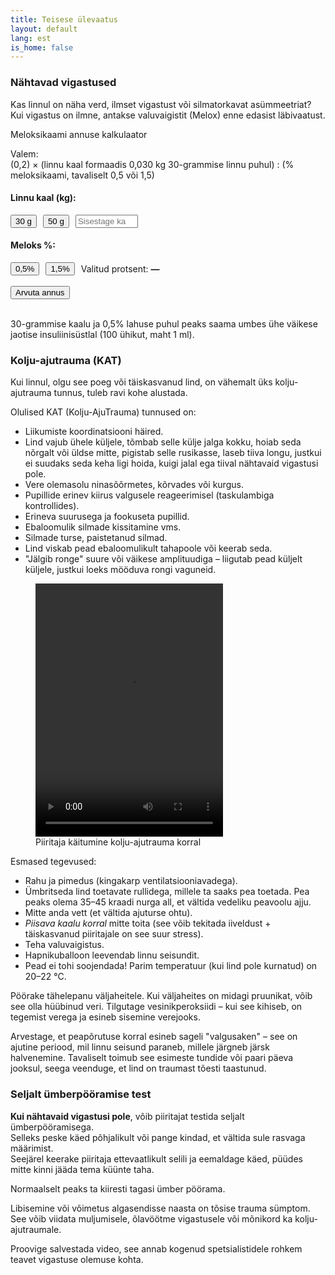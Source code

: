 ```yaml
---
title: Teisese ülevaatus
layout: default
lang: est
is_home: false
---
```


### Nähtavad vigastused
Kas linnul on näha verd, ilmset vigastust või silmatorkavat asümmeetriat?
Kui vigastus on ilmne, antakse valuvaigistit (Melox) enne edasist läbivaatust.

<p>Meloksikaami annuse kalkulaator</p>

Valem:  
(0,2) × (linnu kaal formaadis 0,030 kg 30-grammise linnu puhul) : (% meloksikaami, tavaliselt 0,5 või 1,5)

<h4>Linnu kaal (kg):</h4>
<div style="display: flex; align-items: center; gap: 10px; margin-bottom: 8px;">
  <button onclick="setWeightFromButton(0.030)">30 g</button>
  <button onclick="setWeightFromButton(0.050)">50 g</button>
  <input type="number" id="weightInput" step="0.001" placeholder="Sisestage kaal käsitsi" style="width: 100px;">
</div>

<h4>Meloks %:</h4>
<div style="display: flex; align-items: center; gap: 10px;">
  <button onclick="setPercent(0.5)">0,5%</button>
  <button onclick="setPercent(1.5)">1,5%</button>
  <span>Valitud protsent: <strong id="selectedPercent">—</strong></span>
</div>

<br>
<div style="display: flex; align-items: center; gap: 15px;">
  <button onclick="calculateDose()">Arvuta annus</button>
  <p id="result" style="margin: 0; font-weight: bold;"></p>
</div>

<script>
  let percent = null;

  function setWeightFromButton(val) {
    // Kirjutab kaalu sisestusväljale
    document.getElementById("weightInput").value = 1000 * val.toFixed(3);
  }

  function setPercent(val) {
    percent = val;
    document.getElementById("selectedPercent").innerText = val + " %";
  }

  function calculateDose() {
    // Loeb kaalu sisestusväljalt
    let weight = parseFloat(document.getElementById("weightInput").value);
    if (isNaN(weight) || weight <= 0) {
      document.getElementById("result").innerText = "Sisestage linnu korrektne kaal.";
      return;
    }
    if (percent === null || percent === 0) {
      document.getElementById("result").innerText = "Palun valige lahuse protsent (mitte 0).";
      return;
    }

    let dose = (0.2 * weight) / percent / 1000;
    document.getElementById("result").innerText =
      "Annus: " + dose.toFixed(4) + " ml Meloks lahust.";
  }
</script>
<br>

30-grammise kaalu ja 0,5% lahuse puhul peaks saama umbes ühe väikese jaotise insuliinisüstlal (100 ühikut, maht 1 ml).

### Kolju-ajutrauma (KAT)
Kui linnul, olgu see poeg või täiskasvanud lind, on vähemalt üks kolju-ajutrauma tunnus, tuleb ravi kohe alustada.

Olulised KAT (Kolju-AjuTrauma) tunnused on:
- Liikumiste koordinatsiooni häired.
- Lind vajub ühele küljele, tõmbab selle külje jalga kokku, hoiab seda nõrgalt või üldse mitte, pigistab selle rusikasse, laseb tiiva longu, justkui ei suudaks seda keha ligi hoida, kuigi jalal ega tiival nähtavaid vigastusi pole.
- Vere olemasolu ninasõõrmetes, kõrvades või kurgus.
- Pupillide erinev kiirus valgusele reageerimisel (taskulambiga kontrollides).
- Erineva suurusega ja fookuseta pupillid.
- Ebaloomulik silmade kissitamine vms.
- Silmade turse, paistetanud silmad.
- Lind viskab pead ebaloomulikult tahapoole või keerab seda.
- "Jälgib ronge" suure või väikese amplituudiga – liigutab pead küljelt küljele, justkui loeks mööduva rongi vaguneid.

<div class="video-gallery">
  <figure>
    <video width="300" height="405" controls>
      <source src="{{ 'assets/video/swift-severe-tbi.mp4' | relative_url }}" type="video/mp4">
      Teie brauser ei toeta videot.
    </video>
    <figcaption>
      Piiritaja käitumine kolju-ajutrauma korral
    </figcaption>
  </figure>
</div>

Esmased tegevused:
- Rahu ja pimedus (kingakarp ventilatsiooniavadega).
- Ümbritseda lind toetavate rullidega, millele ta saaks pea toetada. Pea peaks olema 35–45 kraadi nurga all, et vältida vedeliku peavoolu ajju.
- Mitte anda vett (et vältida ajuturse ohtu).
- *Piisava kaalu korral* mitte toita (see võib tekitada iiveldust + täiskasvanud piiritajale on see suur stress).
- Teha valuvaigistus.
- Hapnikuballoon leevendab linnu seisundit.
- Pead ei tohi soojendada! Parim temperatuur (kui lind pole kurnatud) on 20–22 °C.

Pöörake tähelepanu väljaheitele. Kui väljaheites on midagi pruunikat, võib see olla hüübinud veri. Tilgutage vesinikperoksiidi – kui see kihiseb, on tegemist verega ja esineb sisemine verejooks.

Arvestage, et peapõrutuse korral esineb sageli "valgusaken" – see on ajutine periood, mil linnu seisund paraneb, millele järgneb järsk halvenemine. Tavaliselt toimub see esimeste tundide või paari päeva jooksul, seega veenduge, et lind on traumast tõesti taastunud.

### Seljalt ümberpööramise test
**Kui nähtavaid vigastusi pole**, võib piiritajat testida seljalt ümberpööramisega.  
Selleks peske käed põhjalikult või pange kindad, et vältida sule rasvaga määrimist.  
Seejärel keerake piiritaja ettevaatlikult selili ja eemaldage käed, püüdes mitte kinni jääda tema küünte taha.

Normaalselt peaks ta kiiresti tagasi ümber pöörama.

Libisemine või võimetus algasendisse naasta on tõsise trauma sümptom. See võib viidata muljumisele, õlavöötme vigastusele või mõnikord ka kolju-ajutraumale.

Proovige salvestada video, see annab kogenud spetsialistidele rohkem teavet vigastuse olemuse kohta.